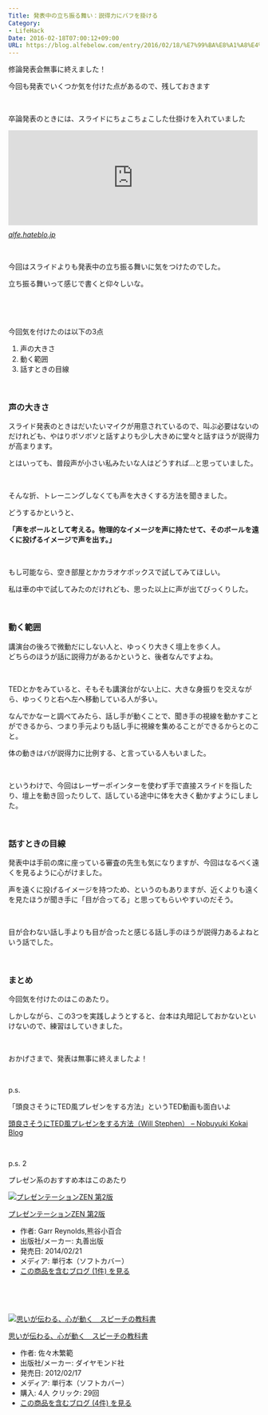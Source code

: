 ```yaml
---
Title: 発表中の立ち振る舞い：説得力にバフを掛ける
Category:
- LifeHack
Date: 2016-02-18T07:00:12+09:00
URL: https://blog.alfebelow.com/entry/2016/02/18/%E7%99%BA%E8%A1%A8%E4%B8%AD%E3%81%AE%E7%AB%8B%E3%81%A1%E6%8C%AF%E3%82%8B%E8%88%9E%E3%81%84%EF%BC%9A%E8%AA%AC%E5%BE%97%E5%8A%9B%E3%81%AB%E3%83%90%E3%83%95%E3%82%92%E6%8E%9B%E3%81%91%E3%82%8B
---
```


<p>修論発表会無事に終えました！</p>
<p>今回も発表でいくつか気を付けた点があるので、残しておきます</p>
<p> </p>
<p>卒論発表のときには、スライドにちょこちょこした仕掛けを入れていました </p>
<p><iframe class="embed-card embed-blogcard" style="display: block; width: 100%; height: 190px; max-width: 500px; margin: 10px 0px;" title="サブリミナル効果を意識したスライドをこっそり使ってみた - FUN YOU BLOG" src="http://alfe.hateblo.jp/embed/2014/02/12/%E3%82%B5%E3%83%96%E3%83%AA%E3%83%9F%E3%83%8A%E3%83%AB%E5%8A%B9%E6%9E%9C%E3%82%92%E6%84%8F%E8%AD%98%E3%81%97%E3%81%9F%E3%82%B9%E3%83%A9%E3%82%A4%E3%83%89%E3%82%92%E3%81%93%E3%81%A3%E3%81%9D%E3%82%8A%E4%BD%BF" frameborder="0" scrolling="no"></iframe><cite class="hatena-citation"><a href="http://alfe.hateblo.jp/entry/2014/02/12/%E3%82%B5%E3%83%96%E3%83%AA%E3%83%9F%E3%83%8A%E3%83%AB%E5%8A%B9%E6%9E%9C%E3%82%92%E6%84%8F%E8%AD%98%E3%81%97%E3%81%9F%E3%82%B9%E3%83%A9%E3%82%A4%E3%83%89%E3%82%92%E3%81%93%E3%81%A3%E3%81%9D%E3%82%8A%E4%BD%BF">alfe.hateblo.jp</a></cite></p>
<p> </p>
<p>今回はスライドよりも発表中の立ち振る舞いに気をつけたのでした。</p>
<p>立ち振る舞いって感じで書くと仰々しいな。</p>
<p> </p>
<p> </p>
<p>今回気を付けたのは以下の3点</p>
<ol>
<li><span style="line-height: 1.5;">声の大きさ</span></li>
<li>動く範囲</li>
<li>話すときの目線</li>
</ol>
<p> </p>

### 声の大きさ

<p>スライド発表のときはだいたいマイクが用意されているので、叫ぶ必要はないのだけれども、やはりボソボソと話すよりも少し大きめに堂々と話すほうが説得力が高まります。</p>
<p>とはいっても、普段声が小さい私みたいな人はどうすれば…と思っていました。</p>
<p> </p>
<p>そんな折、トレーニングしなくても声を大きくする方法を聞きました。</p>
<p>どうするかというと、</p>
<p><strong>「声をボールとして考える。物理的なイメージを声に持たせて、そのボールを遠くに投げるイメージで声を出す。」</strong></p>
<p> </p>
<p>もし可能なら、空き部屋とかカラオケボックスで試してみてほしい。</p>
<p>私は車の中で試してみたのだけれども、思った以上に声が出てびっくりした。</p>
<p> </p>

### 動く範囲

<p>講演台の後ろで微動だにしない人と、ゆっくり大きく壇上を歩く人。<br />どちらのほうが話に説得力があるかというと、後者なんですよね。</p>
<p> </p>
<p>TEDとかをみていると、そもそも講演台がない上に、大きな身振りを交えながら、ゆっくりと右へ左へ移動している人が多い。</p>
<p>なんでかなーと調べてみたら、話し手が動くことで、聞き手の視線を動かすことができるから、つまり手元よりも話し手に視線を集めることができるからとのこと。</p>
<p>体の動きはバが説得力に比例する、と言っている人もいました。</p>
<p> </p>
<p>というわけで、今回はレーザーポインターを使わず手で直接スライドを指したり、壇上を動き回ったりして、話している途中に体を大きく動かすようにしました。</p>
<p> </p>

### 話すときの目線

<p>発表中は手前の席に座っている審査の先生も気になりますが、今回はなるべく遠くを見るように心がけました。</p>
<p>声を遠くに投げるイメージを持つため、というのもありますが、近くよりも遠くを見たほうが聞き手に「目が合ってる」と思ってもらいやすいのだそう。</p>
<p> </p>
<p>目が合わない話し手よりも目が合ったと感じる話し手のほうが説得力あるよねという話でした。</p>
<p> </p>

### まとめ

<p>今回気を付けたのはこのあたり。</p>
<p>しかしながら、この3つを実践しようとすると、台本は丸暗記しておかないといけないので、練習はしていきました。</p>
<p> </p>
<p>おかげさまで、発表は無事に終えましたよ！</p>
<p> </p>
<p>p.s.</p>
<p>「頭良さそうにTED風プレゼンをする方法」というTED動画も面白いよ</p>
<p><a href="http://kokai.jp/2015/05/30/%E9%A0%AD%E8%89%AF%E3%81%95%E3%81%9D%E3%81%86%E3%81%ABted%E9%A2%A8%E3%83%97%E3%83%AC%E3%82%BC%E3%83%B3%E3%82%92%E3%81%99%E3%82%8B%E6%96%B9%E6%B3%95%EF%BC%88will-stephen%EF%BC%89/">頭良さそうにTED風プレゼンをする方法（Will Stephen） – Nobuyuki Kokai Blog</a></p>
<p> </p>
<p>p.s. 2</p>
<p>プレゼン系のおすすめ本はこのあたり</p>
<div class="freezed">
<div class="hatena-asin-detail"><a href="http://www.amazon.co.jp/exec/obidos/ASIN/462106603X/ab1025-22/"><img class="hatena-asin-detail-image" title="プレゼンテーションZEN 第2版" src="http://ecx.images-amazon.com/images/I/51BG%2B0sQetL._SL160_.jpg" alt="プレゼンテーションZEN 第2版" /></a>
<div class="hatena-asin-detail-info">
<p class="hatena-asin-detail-title"><a href="http://www.amazon.co.jp/exec/obidos/ASIN/462106603X/ab1025-22/">プレゼンテーションZEN 第2版</a></p>
<ul>
<li><span class="hatena-asin-detail-label">作者:</span> Garr Reynolds,熊谷小百合</li>
<li><span class="hatena-asin-detail-label">出版社/メーカー:</span> 丸善出版</li>
<li><span class="hatena-asin-detail-label">発売日:</span> 2014/02/21</li>
<li><span class="hatena-asin-detail-label">メディア:</span> 単行本（ソフトカバー）</li>
<li><a href="http://d.hatena.ne.jp/asin/462106603X/ab1025-22" target="_blank">この商品を含むブログ (1件) を見る</a></li>
</ul>
</div>
<div class="hatena-asin-detail-foot"> </div>
</div>
</div>
<p> </p>
<div class="freezed">
<div class="hatena-asin-detail"><a href="http://www.amazon.co.jp/exec/obidos/ASIN/4478006644/ab1025-22/"><img class="hatena-asin-detail-image" title="思いが伝わる、心が動く　スピーチの教科書" src="http://d.hatena.ne.jp/images/hatena_aws.gif" alt="思いが伝わる、心が動く　スピーチの教科書" /></a>
<div class="hatena-asin-detail-info">
<p class="hatena-asin-detail-title"><a href="http://www.amazon.co.jp/exec/obidos/ASIN/4478006644/ab1025-22/">思いが伝わる、心が動く　スピーチの教科書</a></p>
<ul>
<li><span class="hatena-asin-detail-label">作者:</span> 佐々木繁範</li>
<li><span class="hatena-asin-detail-label">出版社/メーカー:</span> ダイヤモンド社</li>
<li><span class="hatena-asin-detail-label">発売日:</span> 2012/02/17</li>
<li><span class="hatena-asin-detail-label">メディア:</span> 単行本（ソフトカバー）</li>
<li><span class="hatena-asin-detail-label">購入</span>: 4人 <span class="hatena-asin-detail-label">クリック</span>: 29回</li>
<li><a href="http://d.hatena.ne.jp/asin/4478006644/ab1025-22" target="_blank">この商品を含むブログ (4件) を見る</a></li>
</ul>
</div>
<div class="hatena-asin-detail-foot"> </div>
</div>
</div>
<p> </p>
<p> </p>
